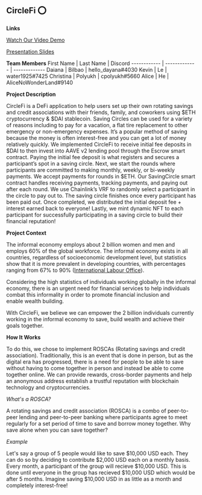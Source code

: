 
## <a name="english"> CircleFi ⭕️ </a>


__Links__

[Watch Our Video Demo](https://www.youtube.com/watch?v=376d9SnTVFE)

[Presentation Slides](https://docs.google.com/presentation/d/1gjZv8m3SsWpZF760sRUjZQhN5RzWaOhEH173jhEKUV0/edit?usp=sharing)

__Team Members__
First Name | Last Name | Discord
------------ | ------------- | -------------
Daiana | Bilbao | hello_dayana#4030
Kevin | Le | water1925#7425 
Christina | Polyukh | cpolyukh#5660 
Alice  | He | AliceNoWonderLand#9140 

__Project Description__

CircleFi is a DeFi application to help users set up their own rotating savings and credit associations with their friends, family, and coworkers using $ETH cryptocurrency & $DAI stablecoin. Saving Circles can be used for a variety of reasons including to pay for a vacation, a flat tire replacement to other emergency or non-emergency expenses. It’s a popular method of saving because the money is often interest-free and you can get a lot of money relatively quickly. We implemented CircleFi to receive initial fee deposits in $DAI to then invest into AAVE v2 lending pool through the Escrow smart contract. Paying the initial fee deposit is what registers and secures a participant’s spot in a saving circle. Next, we start the rounds where participants are committed to making monthly, weekly, or bi-weekly payments. We accept payments for rounds in $ETH. Our SavingCircle smart contract handles receiving payments, tracking payments, and paying out after each round. We use Chainlink’s VRF to randomly select a participant in the circle to pay out to. The saving circle finishes once every participant has been paid out. Once completed, we distributed the initial deposit fee + interest earned back to everyone! Lastly, we mint dynamic NFT to each participant for successfully participating in a saving circle to build their financial reputation! 

__Project Context__

The informal economy employs about 2 billion women and men and employs 60% of the global workforce. The informal economy exists in all countries, regardless of socioeconomic development level, but statistics show that it is more prevalent in developing countries, with percentages ranging from 67% to 90% ([International Labour Office](https://www.ilo.org/wcmsp5/groups/public/---dgreports/---dcomm/documents/publication/wcms_626831.pdf)).

Considering the high statistics of individuals working globally in the informal economy, there is an urgent need for financial services to help individuals combat this informality in order to promote financial inclusion and enable wealth building.

With CircleFi, we believe we can empower the 2 billion individuals currently working in the informal economy to save, build wealth and achieve their goals together. 

__How It Works__

To do this, we chose to implement ROSCAs (Rotating savings and credit association). Traditionally, this is an event that is done in person, but as the digital era has progressed, there is a need for people to be able to save without having to come together in person and instead be able to come together online. We can provide rewards, cross-border payments and help an anonymous address establish a trustful reputation with blockchain technology and cryptocurrencies.

_What's a ROSCA?_

A rotating savings and credit association (ROSCA) is a combo of peer-to-peer lending and peer-to-peer banking where participants agree to meet regularly for a set period of time to save and borrow money together. Why save alone when you can save together?

_Example_

Let's say a group of 5 people would like to save $10,000 USD each. They can do so by deciding to contribute $2,000 USD each on a monthly basis. Every month, a participant of the group will recieve $10,000 USD. This is done until everyone in the group has recieved $10,000 USD which would be after 5 months. Imagine saving $10,000 USD in as little as a month and completely interest-free! 
